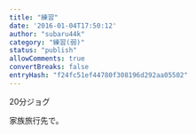 ```yaml
---
title: "練習"
date: '2016-01-04T17:50:12'
author: "subaru44k"
category: "練習(弱)"
status: "publish"
allowComments: true
convertBreaks: false
entryHash: "f24fc51ef44780f308196d292aa05502"
---
```

20分ジョグ

家族旅行先で。

